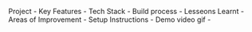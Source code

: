 Project - 
Key Features - 
Tech Stack - 
Build process - 
Lesseons Learnt - 
Areas of Improvement  - 
Setup Instructions - 
Demo video gif - 
